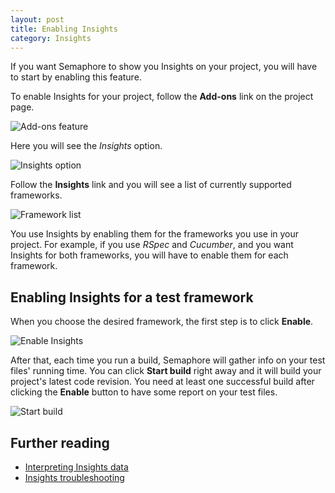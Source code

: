 ```yaml
---
layout: post
title: Enabling Insights
category: Insights
---
```


If you want Semaphore to show you Insights on your project, you will have to
start by enabling this feature.

To enable Insights for your project, follow the **Add-ons** link on the project
page.

<img src="/docs/assets/img/insights/project_header.png" alt="Add-ons
feature" class="img-responsive img-bordered">

Here you will see the _Insights_ option.

<img src="/docs/assets/img/insights/insights_option.png" alt="Insights
option" class="img-responsive img-bordered">

Follow the **Insights** link and you will see a list of currently supported
frameworks.

<img src="/docs/assets/img/insights/framework_list.png" alt="Framework
list" class="img-responsive img-bordered">

You use Insights by enabling them for the frameworks you use in your project.
For example, if you use _RSpec_ and _Cucumber_, and you want Insights for both
frameworks, you will have to enable them for each framework.

## Enabling Insights for a test framework
When you choose the desired framework, the first step is to click
**Enable**.

<img src="/docs/assets/img/insights/enable_insights.png" alt="Enable
Insights" class="img-responsive img-bordered">

After that, each time you run a build, Semaphore will gather info
on your test files' running time. You can click **Start build** right away and
it will build your project's latest code revision. You need at least one
successful build after clicking the **Enable** button to have some report on
your test files.

<img src="/docs/assets/img/insights/start_build.png" alt="Start
build" class="img-responsive img-bordered">


## Further reading
- [Interpreting Insights data](/docs/insights/interpreting-insights-data.html)
- [Insights troubleshooting](/docs/insights/insights-troubleshooting.html)
